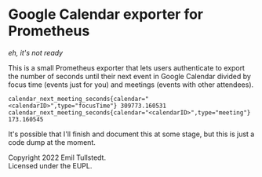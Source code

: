 # Google Calendar exporter for Prometheus

_eh, it's not ready_

This is a small Prometheus exporter that lets users authenticate to export
the number of seconds until their next event in Google Calendar divided by
focus time (events just for you) and meetings (events with other attendees).

```
calendar_next_meeting_seconds{calendar="<calendarID>",type="focusTime"} 309773.160531
calendar_next_meeting_seconds{calendar="<calendarID>",type="meeting"} 173.160545
```

It's possible that I'll finish and document this at some stage, but this is
just a code dump at the moment.

Copyright 2022 Emil Tullstedt.<br/>
Licensed under the EUPL.
